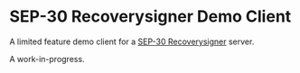 # SEP-30 Recoverysigner Demo Client

A limited feature demo client for a [SEP-30 Recoverysigner] server.

A work-in-progress.

[SEP-30 Recoverysigner]: https://github.com/stellar/stellar-protocol/blob/master/ecosystem/sep-0030.md
